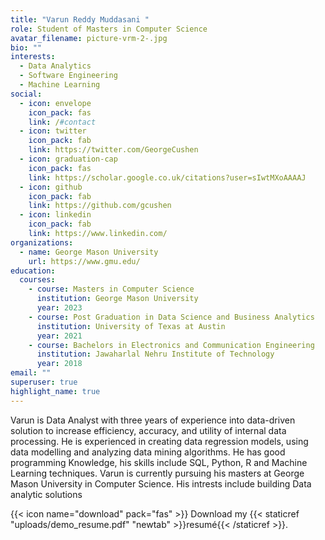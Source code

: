```yaml
---
title: "Varun Reddy Muddasani "
role: Student of Masters in Computer Science
avatar_filename: picture-vrm-2-.jpg
bio: ""
interests:
  - Data Analytics
  - Software Engineering
  - Machine Learning
social:
  - icon: envelope
    icon_pack: fas
    link: /#contact
  - icon: twitter
    icon_pack: fab
    link: https://twitter.com/GeorgeCushen
  - icon: graduation-cap
    icon_pack: fas
    link: https://scholar.google.co.uk/citations?user=sIwtMXoAAAAJ
  - icon: github
    icon_pack: fab
    link: https://github.com/gcushen
  - icon: linkedin
    icon_pack: fab
    link: https://www.linkedin.com/
organizations:
  - name: George Mason University
    url: https://www.gmu.edu/
education:
  courses:
    - course: Masters in Computer Science
      institution: George Mason University
      year: 2023
    - course: Post Graduation in Data Science and Business Analytics
      institution: University of Texas at Austin
      year: 2021
    - course: Bachelors in Electronics and Communication Engineering
      institution: Jawaharlal Nehru Institute of Technology
      year: 2018
email: ""
superuser: true
highlight_name: true
---
```

Varun is Data Analyst with three years of experience into data-driven solution to increase efficiency, accuracy, and utility of internal data processing. He is experienced in creating data regression models, using data modelling and analyzing data mining algorithms. He has good programming Knowledge, his skills include SQL, Python, R and Machine Learning techniques.
Varun is currently pursuing his masters at George Mason University in Computer Science. His intrests include building Data analytic solutions

{{< icon name="download" pack="fas" >}} Download my {{< staticref "uploads/demo_resume.pdf" "newtab" >}}resumé{{< /staticref >}}.